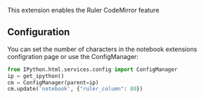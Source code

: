 This extension enables the Ruler CodeMirror feature


Configuration
-------------

You can set the number of characters in the notebook extensions configration page or use the ConfigManager:
```Python
from IPython.html.services.config import ConfigManager
ip = get_ipython()
cm = ConfigManager(parent=ip)
cm.update('notebook', {"ruler_column": 80})
```
